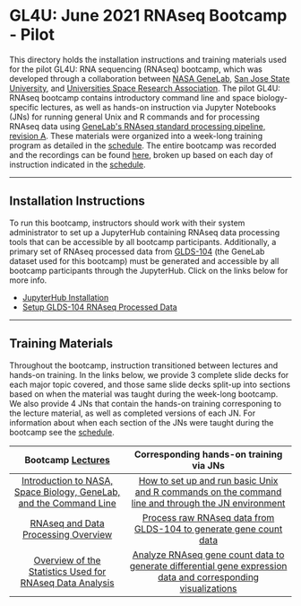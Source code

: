 # GL4U: June 2021 RNAseq Bootcamp - Pilot

This directory holds the installation instructions and training materials used for the pilot GL4U: RNA sequencing (RNAseq) bootcamp, which was developed through a collaboration between [NASA GeneLab](https://genelab.nasa.gov/), [San Jose State University](https://www.sjsu.edu/), and [Universities Space Research Association](https://www.usra.edu/). The pilot GL4U: RNAseq bootcamp contains introductory command line and space biology-specific lectures, as well as hands-on instruction via Jupyter Notebooks (JNs) for running general Unix and R commands and for processing RNAseq data using [GeneLab's RNAseq standard processing pipeline, revision A](https://github.com/nasa/GeneLab_Data_Processing/blob/master/RNAseq/Previous_GL-DPPD-7101_Revisions/GL-DPPD-7101-A.md). These materials were organized into a week-long training program as detailed in the [schedule](Bootcamp_Schedule.md). The entire bootcamp was recorded and the recordings can be found [here](), broken up based on each day of instruction indicated in the [schedule](Bootcamp_Schedule.md).

---
## Installation Instructions
To run this bootcamp, instructors should work with their system administrator to set up a JupyterHub containing RNAseq data processing tools that can be accessible by all bootcamp participants. Additionally, a primary set of RNAseq processed data from [GLDS-104](https://genelab-data.ndc.nasa.gov/genelab/accession/GLDS-104/) (the GeneLab dataset used for this bootcamp) must be generated and accessible by all bootcamp participants through the JupyterHub. Click on the links below for more info.
- [JupyterHub Installation](JupyterHub_Installation)
- [Setup GLDS-104 RNAseq Processed Data](Set-Up_RNAseq_Processed_Data)

---
## Training Materials
Throughout the bootcamp, instruction transitioned between lectures and hands-on training. In the links below, we provide 3 complete slide decks for each major topic covered, and those same slide decks split-up into sections based on when the material was taught during the week-long bootcamp. We also provide 4 JNs that contain the hands-on training corresponing to the lecture material, as well as completed versions of each JN. For information about when each section of the JNs were taught during the bootcamp see the [schedule](Bootcamp_Schedule.md). 

|Bootcamp [Lectures](Lectures)|Corresponding hands-on training via JNs|
|:---------------------------:|:-------------------------------------:|
|[Introduction to NASA, Space Biology, GeneLab, and the Command Line](Lectures/NASA_GL_CL_Intro)|[How to set up and run basic Unix and R commands on the command line and through the JN environment](Intro_JNs)|
|[RNAseq and Data Processing Overview](Lectures/RNAseq_Overview)|[Process raw RNAseq data from GLDS-104 to generate gene count data](RNAseq_fastq_to_counts_JN)|
|[Overview of the Statistics Used for RNAseq Data Analysis](Lectures/Statistics_Intro)|[Analyze RNAseq gene count data to generate differential gene expression data and corresponding visualizations](RNAseq_DGE_JN)|
